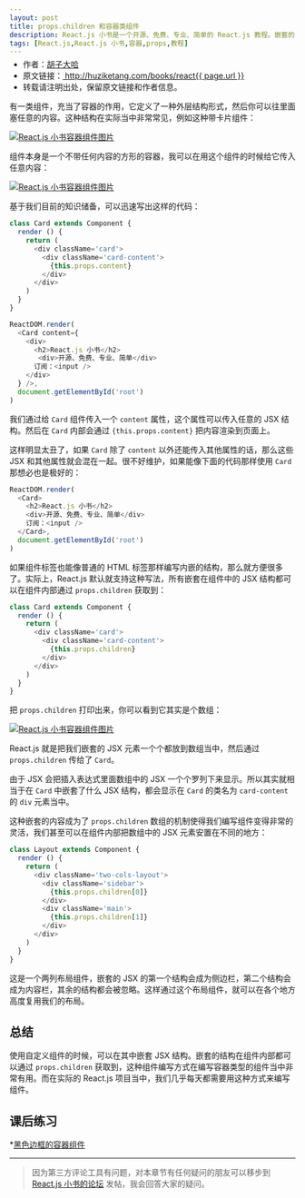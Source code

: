 ```yaml
---
layout: post
title: props.children 和容器类组件
description: React.js 小书是一个开源、免费、专业、简单的 React.js 教程。嵌套的 JSX 结构在组件内部可以通过 props.children 获取到，这种组件编写方式在编写容器类型组件时非常有用。
tags: [React.js,React.js 小书,容器,props,教程]
---
```


<ul style='font-size: 14px; margin-top: -10px;'>
  <li>
    作者：<a href="https://www.zhihu.com/people/hu-zi-da-ha" target="_blank">胡子大哈</a>
  </li>
  <li>
    原文链接：<a href="http://huziketang.com/books/react{{ page.url }}"> http://huziketang.com/books/react{{ page.url }} </a>
  </li>
  <li>转载请注明出处，保留原文链接和作者信息。</li>
</ul>

有一类组件，充当了容器的作用，它定义了一种外层结构形式，然后你可以往里面塞任意的内容。这种结构在实际当中非常常见，例如这种带卡片组件：

<a href="http://huzidaha.github.io/static/assets/img/posts/45A7AD7E-CC88-4957-B1EF-09DFE7755590.png" target="_blank">![React.js 小书容器组件图片](http://huzidaha.github.io/static/assets/img/posts/45A7AD7E-CC88-4957-B1EF-09DFE7755590.png)</a>

组件本身是一个不带任何内容的方形的容器，我可以在用这个组件的时候给它传入任意内容：

<a href="http://huzidaha.github.io/static/assets/img/posts/6BD73C14-60FE-44BA-A93C-B637BD07DE59.png" target="_blank">![React.js 小书容器组件图片](http://huzidaha.github.io/static/assets/img/posts/6BD73C14-60FE-44BA-A93C-B637BD07DE59.png)</a>

基于我们目前的知识储备，可以迅速写出这样的代码：

```javascript
class Card extends Component {
  render () {
    return (
      <div className='card'>
        <div className='card-content'>
          {this.props.content}
        </div>
      </div>
    )
  }
}

ReactDOM.render(
  <Card content={
    <div>
      <h2>React.js 小书</h2>
       <div>开源、免费、专业、简单</div>
      订阅：<input />
    </div>
  } />,
  document.getElementById('root')
)
```

我们通过给 `Card` 组件传入一个 `content` 属性，这个属性可以传入任意的 JSX 结构。然后在 `Card` 内部会通过 `{this.props.content}` 把内容渲染到页面上。

这样明显太丑了，如果 `Card` 除了 `content` 以外还能传入其他属性的话，那么这些 JSX 和其他属性就会混在一起。很不好维护，如果能像下面的代码那样使用 `Card` 那想必也是极好的：

```javascript
ReactDOM.render(
  <Card>
    <h2>React.js 小书</h2>
    <div>开源、免费、专业、简单</div>
    订阅：<input />
  </Card>,
  document.getElementById('root')
)
```

如果组件标签也能像普通的 HTML 标签那样编写内嵌的结构，那么就方便很多了。实际上，React.js 默认就支持这种写法，所有嵌套在组件中的 JSX 结构都可以在组件内部通过 `props.children` 获取到：

```javascript
class Card extends Component {
  render () {
    return (
      <div className='card'>
        <div className='card-content'>
          {this.props.children}
        </div>
      </div>
    )
  }
}
```

把 `props.children` 打印出来，你可以看到它其实是个数组：

<a href="http://huzidaha.github.io/static/assets/img/posts/4CD84934-5A7F-4942-A5F5-3C935E113499.png" target="_blank">![React.js 小书容器组件图片](http://huzidaha.github.io/static/assets/img/posts/4CD84934-5A7F-4942-A5F5-3C935E113499.png)</a>

React.js 就是把我们嵌套的 JSX 元素一个个都放到数组当中，然后通过 `props.children` 传给了 `Card`。

由于 JSX 会把插入表达式里面数组中的 JSX 一个个罗列下来显示。所以其实就相当于在 `Card` 中嵌套了什么 JSX 结构，都会显示在 `Card` 的类名为 `card-content` 的 `div` 元素当中。

这种嵌套的内容成为了 `props.children` 数组的机制使得我们编写组件变得非常的灵活，我们甚至可以在组件内部把数组中的 JSX 元素安置在不同的地方：

```javascript
class Layout extends Component {
  render () {
    return (
      <div className='two-cols-layout'>
        <div className='sidebar'>
          {this.props.children[0]}
        </div>
        <div className='main'>
          {this.props.children[1]}
        </div>
      </div>
    )
  }
}
```

这是一个两列布局组件，嵌套的 JSX 的第一个结构会成为侧边栏，第二个结构会成为内容栏，其余的结构都会被忽略。这样通过这个布局组件，就可以在各个地方高度复用我们的布局。

## 总结
使用自定义组件的时候，可以在其中嵌套 JSX 结构。嵌套的结构在组件内部都可以通过 `props.children` 获取到，这种组件编写方式在编写容器类型的组件当中非常有用。而在实际的 React.js 项目当中，我们几乎每天都需要用这种方式来编写组件。

## 课后练习
*<a target="_blank" href="http://scriptoj.huziketang.com/problems/13">黑色边框的容器组件</a>

* * *

> 因为第三方评论工具有问题，对本章节有任何疑问的朋友可以移步到 <a target="_blank" href="http://scriptoj.huziketang.com/category/4/react-js-小书交流区">React.js 小书的论坛</a> 发帖，我会回答大家的疑问。
